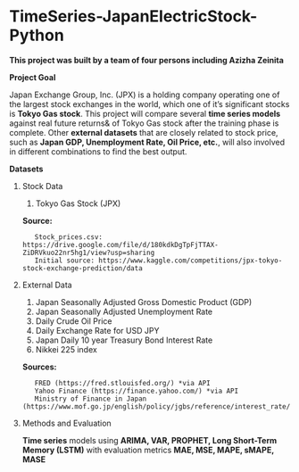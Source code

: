 # TimeSeries-JapanElectricStock-Python

**This project was built by a team of four persons including Azizha Zeinita**

**Project Goal**

Japan Exchange Group, Inc. (JPX) is a holding company operating one of the largest stock exchanges in the world, which one of it’s significant stocks is **Tokyo Gas stock**. This project will compare several **time series models** against real future returns& of Tokyo Gas stock after the training phase is complete. Other **external datasets** that are closely related to stock price, such as **Japan GDP, Unemployment Rate, Oil Price, etc.**, will also involved in different combinations to find the best output.

**Datasets**
1. Stock Data
      1. Tokyo Gas Stock (JPX)
    
    **Source:**    
          
          Stock_prices.csv: https://drive.google.com/file/d/180kdkDgTpFjTTAX-ZiDRVkuo22nr5hg1/view?usp=sharing
          Initial source: https://www.kaggle.com/competitions/jpx-tokyo-stock-exchange-prediction/data
  
2. External Data
      1. Japan Seasonally Adjusted Gross Domestic Product (GDP)
      2. Japan Seasonally Adjusted Unemployment Rate
      3. Daily Crude Oil Price
      4. Daily Exchange Rate for USD JPY
      5. Japan Daily 10 year Treasury Bond Interest Rate
      6. Nikkei 225 index
   
   **Sources:**
   
          FRED (https://fred.stlouisfed.org/) *via API
          Yahoo Finance (https://finance.yahoo.com/) *via API
          Ministry of Finance in Japan (https://www.mof.go.jp/english/policy/jgbs/reference/interest_rate/index.htm)
          
3. Methods and Evaluation
   
   **Time series** models using **ARIMA, VAR, PROPHET, Long Short-Term Memory (LSTM)** with evaluation metrics **MAE, MSE, MAPE, sMAPE, MASE**
